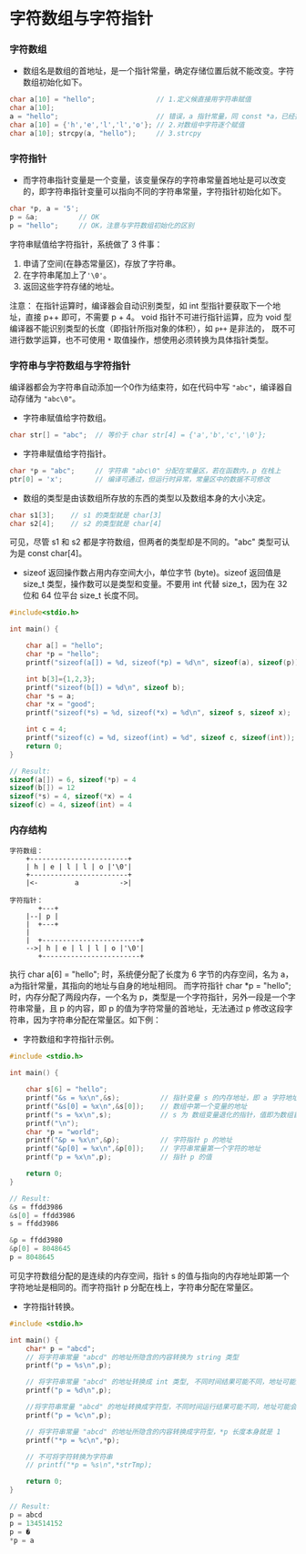 字符数组与字符指针
===

### 字符数组

- 数组名是数组的首地址，是一个指针常量，确定存储位置后就不能改变。字符数组初始化如下。

```c
char a[10] = "hello";               // 1.定义候直接用字符串赋值
char a[10];
a = "hello";                        // 错误，a 指针常量，同 const *a，已经指向在堆栈中分配的 10 个字符空间
char a[10] = {'h','e','l','l','o'}; // 2.对数组中字符逐个赋值
char a[10]; strcpy(a, "hello");     // 3.strcpy
```

### 字符指针

- 而字符串指针变量是一个变量，该变量保存的字符串常量首地址是可以改变的，即字符串指针变量可以指向不同的字符串常量，字符指针初始化如下。

```c
char *p, a = '5';
p = &a;          // OK
p = "hello";     // OK，注意与字符数组初始化的区别
```

字符串赋值给字符指针，系统做了 3 件事：

1. 申请了空间(在静态常量区)，存放了字符串。
2. 在字符串尾加上了`'\0'`。
3. 返回这些字符存储的地址。

注意：
在指针运算时，编译器会自动识别类型，如 int 型指针要获取下一个地址，直接 p++ 即可，不需要 p + 4。
void 指针不可进行指针运算，应为 void 型编译器不能识别类型的长度（即指针所指对象的体积），如 `p++` 是非法的，
既不可进行数学运算，也不可使用 `*` 取值操作，想使用必须转换为具体指针类型。

### 字符串与字符数组与字符指针

编译器都会为字符串自动添加一个0作为结束符，如在代码中写 `"abc"`，编译器自动存储为 `"abc\0"`。

- 字符串赋值给字符数组。
```c
char str[] = "abc";  // 等价于 char str[4] = {'a','b','c','\0'};
```
- 字符串赋值给字符指针。

```c
char *p = "abc";     // 字符串 "abc\0" 分配在常量区，若在函数内，p 在栈上
ptr[0] = 'x';        // 编译可通过，但运行时异常，常量区中的数据不可修改
```
- 数组的类型是由该数组所存放的东西的类型以及数组本身的大小决定。

```c
char s1[3];    // s1 的类型就是 char[3]
char s2[4];    // s2 的类型就是 char[4]

```
可见，尽管 s1 和 s2 都是字符数组，但两者的类型却是不同的。"abc" 类型可认为是 const char[4]。

- sizeof 返回操作数占用内存空间大小，单位字节 (byte)。sizeof 返回值是 size_t 类型，操作数可以是类型和变量。不要用 int 代替 size_t，因为在 32 位和 64 位平台 size_t 长度不同。

```c
#include<stdio.h>

int main() {

    char a[] = "hello";
    char *p = "hello";
    printf("sizeof(a[]) = %d, sizeof(*p) = %d\n", sizeof(a), sizeof(p));

    int b[3]={1,2,3};
    printf("sizeof(b[]) = %d\n", sizeof b);
    char *s = a;
    char *x = "good";
    printf("sizeof(*s) = %d, sizeof(*x) = %d\n", sizeof s, sizeof x);

    int c = 4;
    printf("sizeof(c) = %d, sizeof(int) = %d", sizeof c, sizeof(int));
    return 0;
}

// Result:
sizeof(a[]) = 6, sizeof(*p) = 4
sizeof(b[]) = 12
sizeof(*s) = 4, sizeof(*x) = 4
sizeof(c) = 4, sizeof(int) = 4
```

### 内存结构

```
字符数组：
    +------------------------+
    | h | e | l | l | o |'\0'|
    +------------------------+
    |<-         a          ->|

字符指针：
       +---+
    |--| p |
    |  +---+
    |
    |  +------------------------+
    -->| h | e | l | l | o |'\0'|
       +------------------------+
```

执行 char a[6] = "hello"; 时，系统便分配了长度为 6 字节的内存空间，名为 a，a为指针常量，其指向的地址与自身的地址相同。
而字符指针 char *p = "hello";时，内存分配了两段内存，一个名为 p，类型是一个字符指针，另外一段是一个字符串常量，且 p 的内容，即 p 的值为字符常量的首地址，无法通过 p 修改这段字符串，因为字符串分配在常量区。如下例：

- 字符数组和字符指针示例。

```c
#include <stdio.h>

int main() {

    char s[6] = "hello";
    printf("&s = %x\n",&s);          // 指针变量 s 的内存地址，即 a 字符地址
    printf("&s[0] = %x\n",&s[0]);    // 数组中第一个变量的地址
    printf("s = %x\n",s);            // s 为 数组变量退化的指针，值即为数组首字节地址
    printf("\n");
    char *p = "world";
    printf("&p = %x\n",&p);          // 字符指针 p 的地址
    printf("&p[0] = %x\n",&p[0]);    // 字符串常量第一个字符的地址
    printf("p = %x\n",p);            // 指针 p 的值

    return 0;
}

// Result:
&s = ffdd3986
&s[0] = ffdd3986
s = ffdd3986

&p = ffdd3980
&p[0] = 8048645
p = 8048645
```
可见字符数组分配的是连续的内存空间，指针 s 的值与指向的内存地址即第一个字符地址是相同的。而字符指针 p 分配在栈上，字符串分配在常量区。

- 字符指针转换。

```c
#include <stdio.h>

int main() {
    char* p = "abcd";
    // 将字符串常量 "abcd" 的地址所隐含的内容转换为 string 类型
    printf("p = %s\n",p);

    // 将字符串常量 "abcd" 的地址转换成 int 类型, 不同时间结果可能不同，地址可能会发生变化
    printf("p = %d\n",p);

    //将字符串常量 "abcd" 的地址转换成字符型，不同时间运行结果可能不同，地址可能会发生变化
    printf("p = %c\n",p);

    // 将字符串常量 "abcd" 的地址所隐含的内容转换成字符型，*p 长度本身就是 1
    printf("*p = %c\n",*p);

    // 不可将字符转换为字符串
    // printf("*p = %s\n",*strTmp);

    return 0;
}

// Result:
p = abcd
p = 134514152
p = �
*p = a
```
